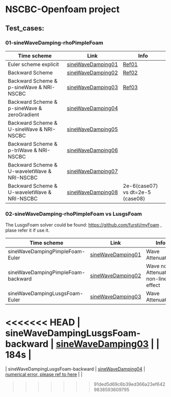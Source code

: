 # NSCBC-Openfoam project

## Test_cases:

### 01-sineWaveDamping-rhoPimpleFoam

| Time scheme           | Link                                                         | Info                                                         |
| --------------------- | ------------------------------------------------------------ | ------------------------------------------------------------ |
| Euler scheme explicit | [sineWaveDamping01](https://github.com/jiaqiwang969/NSCBC-openfoam/blob/main/Workspace/results/EulerSchemeExplicit.gif) | [Ref01](https://www.openfoam.com/documentation/guides/latest/doc/guide-schemes-time-local-euler.html) |
| Backward Scheme       | [sineWaveDamping02](https://github.com/jiaqiwang969/NSCBC-openfoam/blob/main/Workspace/results/BackwardTimeScheme.gif) | [Ref02](https://www.openfoam.com/documentation/guides/latest/doc/guide-schemes-time-backward.html) |
| Backward Scheme & p-sineWave & NRI-NSCBC       | [sineWaveDamping03](https://github.com/jiaqiwang969/NSCBC-openfoam/tree/main/Workspace/run/oldVertified/21-sineWaveDamping-backward-pressureOutletNSCBC-3000hz-temperatureOutletNSCBC-inletOutlet-zeroGradient-setFiled-1/python/21.gif) | [Ref03](https://github.com/jiaqiwang969/NSCBC-openfoam/blob/main/Workspace/projectUserDir/src/temperatureOutletNSCBC/temperatureOutletNSCBCFvPatchField.C) |
| Backward Scheme & p-sineWave & zeroGradient      | [sineWaveDamping04](https://github.com/jiaqiwang969/NSCBC-openfoam/tree/main/Workspace/run/oldVertified/22-sinWave-zerogradient/python/22.gif) |   |
| Backward Scheme & U-sineWave & NRI-NSCBC       | [sineWaveDamping05](https://github.com/jiaqiwang969/NSCBC-openfoam/tree/main/Workspace/run/oldVertified/23-sinWave-3000hz-U-NRINSCBC/python/23.gif) |   |
| Backward Scheme & p-triWave & NRI-NSCBC       | [sineWaveDamping06](https://github.com/jiaqiwang969/NSCBC-openfoam/tree/main/Workspace/run/oldVertified/24-triWave-table-U-NRINSCBC/python/24.gif) |   |
| Backward Scheme & U-waveletWave & NRI-NSCBC       | [sineWaveDamping07](https://github.com/jiaqiwang969/NSCBC-openfoam/tree/main/Workspace/run/oldVertified/31-codeMixed-NRINSCBC-5/python/31.gif) |   |
| Backward Scheme & U-waveletWave & NRI-NSCBC       | [sineWaveDamping08](https://github.com/jiaqiwang969/NSCBC-openfoam/tree/main/Workspace/run/31-codeMixed-NRINSCBC-6/python/31.gif) | 2e-6(case07) vs dt=2e-5 (case08)  |

### 02-sineWaveDamping-rhoPimpleFoam vs LusgsFoam
The LusgsFoam solver could be found: https://github.com/furstj/myFoam , plase refer it if use it.

| Time scheme           | Link                                                         | Info                                                         |  Time                                                         |
| --------------------- | ------------------------------------------------------------ | ------------------------------------------------------------ | ------------------------------------------------------------ |
| sineWaveDampingPimpleFoam-Euler | [sineWaveDamping01](https://github.com/jiaqiwang969/NSCBC-openfoam/blob/main/Workspace/run/sineWaveDampingPimpleFoam-Euler/python/sineWaveDampingPimpleFoam-Euler.gif) | Wave Attenuation |   142.55 s |
| sineWaveDampingPimpleFoam-backward | [sineWaveDamping02](https://github.com/jiaqiwang969/NSCBC-openfoam/blob/main/Workspace/run/sineWaveDampingPimpleFoam-backward/python/sineWaveDampingPimpleFoam-backward.gif) | Wave no Attenuation, non-linear effect | 153.13 s |
| sineWaveDampingLusgsFoam-Euler | [sineWaveDamping03](https://github.com/jiaqiwang969/NSCBC-openfoam/blob/main/Workspace/run/sineWaveDampingLusgsFoam-Euler/python/sineWaveDampingLusgsFoam-Euler.gif) | Wave Attenuation | 34.11 s |
<<<<<<< HEAD
| sineWaveDampingLusgsFoam-backward | [sineWaveDamping03](https://github.com/jiaqiwang969/NSCBC-openfoam/blob/main/Workspace/run/sineWaveDampingLusgsFoam-backward/python/sineWaveDampingLusgsFoam-backward.gif) |  | 184s |
=======
| sineWaveDampingLusgsFoam-backward | [sineWaveDamping04](https://github.com/jiaqiwang969/NSCBC-openfoam/blob/main/Workspace/run/sineWaveDampingLusgsFoam-backward/python/sineWaveDampingLusgsFoam-backward.gif) | [numerical error, please ref to here](https://github.com/jiaqiwang969/NSCBC-openfoam/blob/main/Workspace/run/sineWaveDampingLusgsFoam-backward/9604603.out) |  |

>>>>>>> 91ded5d69c6b39ed366a23ef6429838593609795




